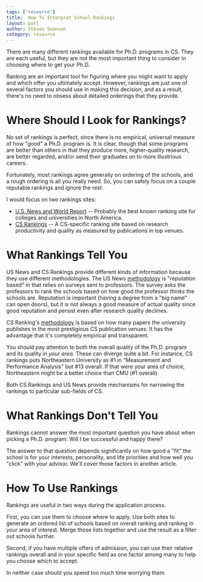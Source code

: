 ```yaml
---
tags: ['resource']
title:  How To Interpret School Rankings
layout: post
author: Steven Swanson
category: resource
---
```


There are many different rankings available for Ph.D. programs in CS.  They are
each useful, but they are not the most important thing to consider in choosing
where to get your Ph.D.

Ranking are an important tool for figuring where you might want to apply and
which offer you ultimately accept.  However, rankings are just one of several
factors you should use in making this decision, and as a result, there's no
need to obsess about detailed orderings that they provide.

# Where Should I Look for Rankings?

No set of rankings is perfect, since there is no empirical, universal measure
of how "good" a Ph.D. program is.  It is clear, though that some programs are
better than others in that they produce more, higher-quality research, are
better regarded, and/or send their graduates on to more illustrious careers.

Fortunately, most rankings agree generally on ordering of the schools, and a
rough ordering is all you really need.  So, you can safely focus on a couple
reputable rankings and ignore the rest.

I would focus on two rankings sites:

* [U.S. News and World Report](https://www.usnews.com/best-graduate-schools/top-science-schools/computer-science-rankings) -- Probably the best known ranking site for colleges and universities in North America.
* [CS Rankings](http://csrankings.org/#/index?all&us) -- A CS-specific ranking site based on research productivity and quality as measured by publications in top venues.

# What Rankings Tell You

US News and CS Rankings provide different kinds of information because they use
different methodologies.  The US News
[methodology](https://www.usnews.com/education/best-graduate-schools/articles/science-schools-methodology)
is "reputation based" in that relies on surveys sent to professors.  The
survey asks the professors to rank the schools based on how good the professor _thinks_
the schools are.  Reputation is important (having a degree from a "big name" can
open doors), but it is not always a good measure of actual quality since good
reputation and persist even after research quality declines.

CS Ranking's [methodology](http://csrankings.org/faq.html) is based on how many
papers the university publishes in the most prestigious CS publication venues.  It
has the advantage that it's completely empirical and transparent.

You should pay attention to both the overall quality of the Ph.D. program and its
quality _in your area_.  These can diverge quite a bit.  For instance, CS rankings
puts Northeastern University as #1 in "Measurement and Performance Analysis" but
#13 overall.  If that were your area of choice, Northeastern might be a better
choice than CMU (#1 overall).

Both CS Rankings and US News provide mechanisms for narrowing the rankings to
particular sub-fields of CS.

# What Rankings Don't Tell You

Rankings cannot answer the most important question you have about when picking
a Ph.D. program: Will I be successful and happy there?

The answer to that question depends significantly on how good a "fit" the
school is for your interests, personality, and life priorities and how well you
"click" with your advisor.  We'll cover those factors in another article.

# How To Use Rankings

Rankings are useful in two ways during the application process.

First, you can use them to choose where to apply.  Use both sites to generate
an ordered list of schools based on overall ranking and ranking in your area of
interest.  Merge those lists together and use the result as a filter out
schools further.

Second, if you have multiple offers of admission, you can use their relative
rankings overall and in your specific field as one factor among many to help
you choose which to accept.

In neither case should you spend too much time worrying them.
